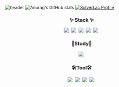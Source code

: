    ![header](https://capsule-render.vercel.app/api?type=waving&color=auto&height=200&section=header&text=Hello%20world!&fontSize=70)
      ![Anurag's GitHub stats](https://github-readme-stats.vercel.app/api?username=seung-chan&show_icons=true&theme=radical) 
      [![Solved.ac Profile](http://mazassumnida.wtf/api/v2/generate_badge?boj=dldud2072)](https://solved.ac/dldud2072/)
   
   

<h3 align="center">✨ Stack ✨</h3>
<div align="center">
  <img src="https://img.shields.io/badge/html-E34F26.svg?style=for-the-badge&logo=html5&logoColor=white" />&nbsp
  <img src="https://img.shields.io/badge/css-1572B6.svg?style=for-the-badge&logo=css3&logoColor=white" />&nbsp
  <img src="https://img.shields.io/badge/javascript-F7DF1E.svg?style=for-the-badge&logo=javascript&logoColor=black" />&nbsp
  <img src="https://img.shields.io/badge/-A8B9CC.svg?style=for-the-badge&logo=c&logoColor=white" />&nbsp
  <img src="https://img.shields.io/badge/-00599C.svg?style=for-the-badge&logo=cplusplus&logoColor=white" />&nbsp
</div>

<h3 align="center">📘Study📘</h3>
<div align="center">
  <img src="https://img.shields.io/badge/nest.js-E0234E.svg?style=for-the-badge&logo=nestjs&logoColor=white" />&nbsp
</div>

<h3 align="center">🛠️Tool🛠️</h3>
<div align='center'>
  <img src="https://img.shields.io/badge/vscode-007ACC.svg?style=for-the-badge&logo=visualstudiocode&logoColor=white" />&nbsp
  <img src="https://img.shields.io/badge/postman-FF6C37.svg?style=for-the-badge&logo=postman&logoColor=white" />&nbsp
  <img src="https://img.shields.io/badge/mysql-4479A1.svg?style=for-the-badge&logo=mysql&logoColor=white" />&nbsp
  <img src="https://img.shields.io/badge/figma-F24E1E.svg?style=for-the-badge&logo=figma&logoColor=white" />&nbsp
</div>


<!--
**dltmdcks57/dltmdcks57** is a ✨ _special_ ✨ repository because its `README.md` (this file) appears on your GitHub profile.

Here are some ideas to get you started:

- 🔭 I’m currently working on ...
- 🌱 I’m currently learning ...
- 👯 I’m looking to collaborate on ...
- 🤔 I’m looking for help with ...
- 💬 Ask me about ...
- 📫 How to reach me: ...
- 😄 Pronouns: ...
- ⚡ Fun fact: ...
-->

